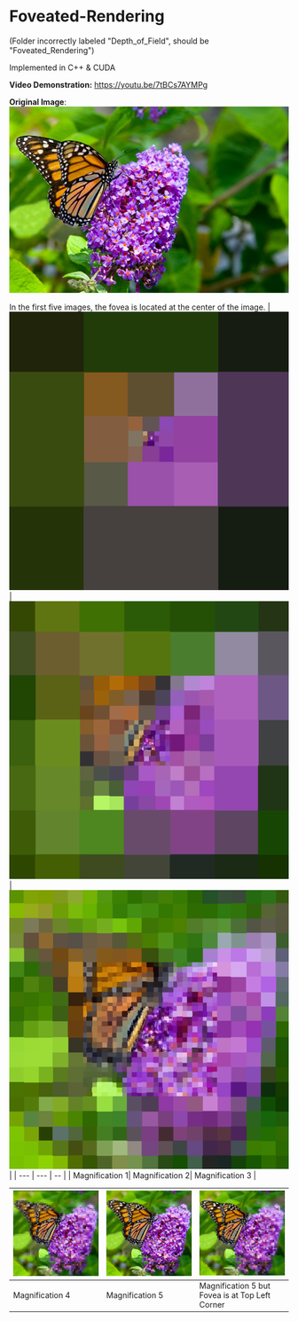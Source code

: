 ﻿# Foveated-Rendering
(Folder incorrectly labeled "Depth_of_Field", should be "Foveated_Rendering")

Implemented in C++ & CUDA

**Video Demonstration:**
https://youtu.be/7tBCs7AYMPg

**Original Image**:
![](readme_imgs\butterfly.jpeg)

In the first five images, the fovea is located at the center of the image.
| ![](readme_imgs\1.png) | ![](readme_imgs\2.png) | ![](readme_imgs\3.png) |
| --- | --- | -- |
| Magnification 1| Magnification 2| Magnification 3 |

| ![](readme_imgs\4.png) | ![](readme_imgs\5.png) | ![](readme_imgs\5-corner.png) |
| --- | --- | --- |
| Magnification 4| Magnification 5| Magnification 5 but Fovea is at Top Left Corner |